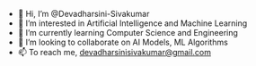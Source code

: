 - 👋 Hi, I’m @Devadharsini-Sivakumar
- 👀 I’m interested in Artificial Intelligence and Machine Learning
- 🌱 I’m currently learning Computer Science and Engineering
- 💞️ I’m looking to collaborate on AI Models, ML Algorithms 
- 📫 To reach me, devadharsinisivakumar@gmail.com
  

<!---
Devadharsini-Sivakumar/Devadharsini-Sivakumar is a ✨ special ✨ repository because its `README.md` (this file) appears on your GitHub profile.
You can click the Preview link to take a look at your changes.
--->
